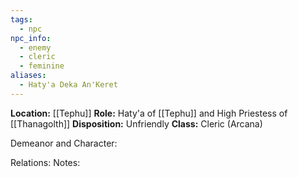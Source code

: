 ```yaml
---
tags:
  - npc
npc_info:
  - enemy
  - cleric
  - feminine
aliases:
  - Haty'a Deka An'Keret
---
```

**Location:** [[Tephu]]
**Role:** Haty'a of [[Tephu]] and High Priestess of [[Thanagolth]]
**Disposition:** Unfriendly
**Class:**  Cleric (Arcana)

Demeanor and Character: 

Relations:
Notes:
